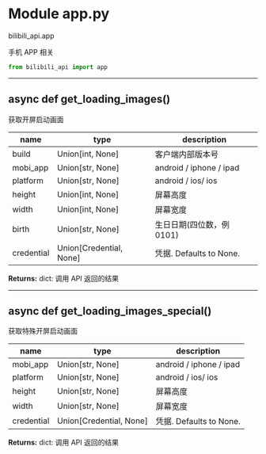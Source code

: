 # Module app.py


bilibili_api.app

手机 APP 相关


``` python
from bilibili_api import app
```

---

## async def get_loading_images()

获取开屏启动画面


| name | type | description |
| - | - | - |
| build | Union[int, None] | 客户端内部版本号 |
| mobi_app | Union[str, None] | android / iphone / ipad |
| platform | Union[str, None] | android / ios/ ios |
| height | Union[int, None] | 屏幕高度 |
| width | Union[int, None] | 屏幕宽度 |
| birth | Union[str, None] | 生日日期(四位数，例 0101) |
| credential | Union[Credential, None] | 凭据. Defaults to None. |

**Returns:** dict: 调用 API 返回的结果




---

## async def get_loading_images_special()

获取特殊开屏启动画面


| name | type | description |
| - | - | - |
| mobi_app | Union[str, None] | android / iphone / ipad |
| platform | Union[str, None] | android / ios/ ios |
| height | Union[str, None] | 屏幕高度 |
| width | Union[str, None] | 屏幕宽度 |
| credential | Union[Credential, None] | 凭据. Defaults to None. |

**Returns:** dict: 调用 API 返回的结果




